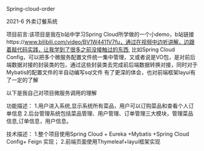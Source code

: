 Spring-cloud-order

2021-6 外卖订餐系统

项目前言:该项目是我在b站中学习Spring Cloud所学做的一个小demo，b站链接https://www.bilibili.com/video/BV1W4411V7fu，通过在视频中边听讲解，边跟着敲代码实践，让我学到了很多之前没接触过的东西,
比如Spring Cloud Config，可以把多个微服务配置文件统一集中管理，又或者说是VO包，是对前后端数据对接的封装类的包，通过这些封装类去完成前后端数据转换对接，同时对于Mybatis的配置文件的半自动编写sql文件
有了更深的体会，也对前端框架layui有了一定的了解

以下是我自己对项目微服务调用的理解


功能描述：
1.用户进入系统,显示系统所有菜品，用户可以订购菜品和查看个人订单信息
2.后台管理系统包括菜品管理、用户管理、订单管理三大模块，管理菜品信息,订单信息，用户信息。

技术描述：
1.整个项目使用Spring Cloud + Eureka +Mybatis +Spring Cloud Config+ Feign 实现；
2.前端页面使用Thymeleaf+layui框架实现
